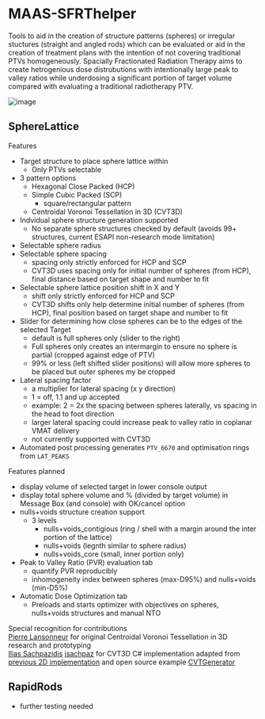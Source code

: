 # MAAS-SFRThelper
Tools to aid in the creation of structure patterns (spheres) or irregular stuctures (straight and angled rods) which can be evaluated or aid in the creation of treatment plans with the intention of not covering traditional PTVs homogeneously.  Spacially Fractionated Radiation Therapy aims to create hetrogenious dose distrubutions with intentionally large peak to valley ratios while underdosing a significant portion of target volume compared with evaluating a traditional radiotherapy PTV.

![image](https://github.com/user-attachments/assets/f6108613-068e-4d02-90f9-401ce18968e2)
## SphereLattice
Features
* Target structure to place sphere lattice within
  * Only PTVs selectable
* 3 pattern options
  * Hexagonal Close Packed (HCP)
  * Simple Cubic Packed (SCP)
    * square/rectangular pattern
  * Centroidal Voronoi Tessellation in 3D (CVT3D)
* Indvidual sphere structure generation supported
  * No separate sphere structures checked by default (avoids 99+ structures, current ESAPI non-research mode limitation)
* Selectable sphere radius
* Selectable sphere spacing
  * spacing only strictly enforced for HCP and SCP
  * CVT3D uses spacing only for initial number of spheres (from HCP), final distance based on target shape and number to fit
* Selectable sphere lattice position shift in X and Y
  * shift only strictly enforced for HCP and SCP
  * CVT3D shifts only help determine initial number of spheres (from HCP), final position based on target shape and number to fit
* Slider for determining how close spheres can be to the edges of the selected Target
  * default is full spheres only (slider to the right)
  * Full spheres only creates an intermargin to ensure no sphere is partial (cropped against edge of PTV)
  * 99% or less (left shifted slider positions) will allow more spheres to be placed but outer spheres my be cropped
* Lateral spacing factor
  * a multiplier for lateral spacing (x y direction)
  * 1 = off, 1.1 and up accepted
  * example: 2 = 2x the spacing between spheres laterally, vs spacing in the head to foot direction
  * larger lateral spacing could increase peak to valley ratio in coplanar VMAT delivery
  * not currently supported with CVT3D
* Automated post processing generates `PTV_6670` and optimisation rings from `LAT_PEAKS`

Features planned
* display volume of selected target in lower console output
* display total sphere volume and % (divided by target volume) in Message Box (and console) with OK/cancel option 
* nulls+voids structure creation support
  * 3 levels
    * nulls+voids_contigious (ring / shell with a margin around the inter portion of the lattice)
    * nulls+voids (legnth similar to sphere radius)
    * nulls+voids_core (small, inner portion only)
* Peak to Valley Ratio (PVR) evaluation tab
  * quantify PVR reproducibly
  * inhomogeneity index between spheres (max-D95%) and nulls+voids (min-D5%)
* Automatic Dose Optimization tab
  * Preloads and starts optimizer with objectives on spheres, nulls+voids structures and manual NTO

Special recognition for contributions<br>
[Pierre Lansonneur](https://www.linkedin.com/in/pierre-lansonneur-87141111b/) for original Centroidal Voronoi Tessellation in 3D research and prototyping<br>
[Ilias Sachpazidis](https://www.sachpazidis.com/) [isachpaz](https://github.com/isachpaz) for CVT3D C# implementation adapted from [previous 2D implementation](https://www.sachpazidis.com/cvt-space-partitioning/) and open source example [CVTGenerator](https://github.com/isachpaz/CVTGenerator)  

## RapidRods
* further testing needed
